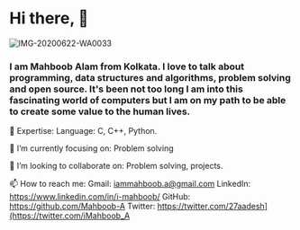 # Hi there, 👋 
![IMG-20200622-WA0033](https://user-images.githubusercontent.com/109282492/211992731-7c44c582-69a5-46a6-a4e9-1d17383f901e.jpg)


### I am Mahboob Alam from Kolkata. I love to talk about programming, data structures and algorithms, problem solving and open source. It's been not too long I am into this fascinating world of computers but I am on my path to be able to create some value to the human lives.   

🔭 Expertise:
  Language: C, C++, Python.  

🌱 I’m currently focusing on: 
  Problem solving
  

👯 I’m looking to collaborate on: 
  Problem solving, projects.
  
📫 How to reach me: 
  Gmail: iammahboob.a@gmail.com 
  LinkedIn: https://www.linkedin.com/in/i-mahboob/ 
  GitHub: https://github.com/Mahboob-A 
  Twitter: https://twitter.com/27aadesh](https://twitter.com/iMahboob_A 
  
   

